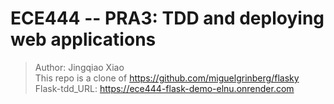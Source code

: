 # ECE444 -- PRA3: TDD and deploying web applications
> Author: Jingqiao Xiao  
> This repo is a clone of [https://github.com/miguelgrinberg/flasky ](https://github.com/shuruizUofT/flaskr-tdd)  
Flask-tdd_URL: https://ece444-flask-demo-elnu.onrender.com
